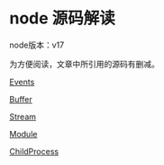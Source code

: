 # node 源码解读

node版本：v17

为方便阅读，文章中所引用的源码有删减。

[Events](Events.md)

[Buffer](Buffer.md)

[Stream](Stream.md)

[Module](Module.md)

[ChildProcess](ChildProcess.md)
